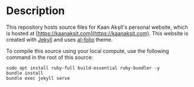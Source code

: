 # Description
This repository hosts source files for Kaan Akşit's personal website, which is hosted at [https://kaanaksit.com](https://kaanaksit.com).
This website is created with [Jekyll](https://jekyllrb.com/) and uses [al-folio](https://github.com/alshedivat/al-folio) theme.

To compile this source using your local compute, use the following command in the root of this source:

```
sudo apt install ruby-full build-essential ruby-bundler -y
bundle install
bundle exec jekyll serve
```
